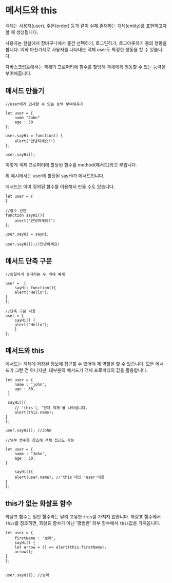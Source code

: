 # 메서드와 this

객체는 사용자(user), 주문(order) 등과 같이 실제 존재하는 개체(entity)를 표현하고자 할 때 생성됩니다. 



사용자는 현실에서 장바구니에서 물건 선택하기, 로그인하기, 로그아웃하기 등의 행동을 합니다. 이와 마찬가지로  사용자를 나타내는 객체 user도 특정한 행동을 할 수 있습니다. 

자바스크립트에서는 객체의 프로퍼티에 함수를 할당해 객체에게 행동할 수 있는 능력을 부여해줍니다. 



## 메서드 만들기

```
//user에게 인사할 수 있는 능력 부여해주기 

let user = {
	name "John"
	age : 30
};

user.sayHi = function() {
	alert("안녕하세요!")
};

user.sayHi();
```

이렇게 객체 프로퍼티에 할당된 함수를 method(메서드)라고 부릅니다. 

위 예시에서는 user에 할당된 sayHi가 메서드입니다. 

메서드는 이미 정의된 함수를 이용해서 만들 수도 있습니다. 

```
let user = {
}

//함수 선언
function sayHi(){
	alert('안녕하세요!')
};

user.sayHi = sayHi;

user.sayHi();//안녕하세요! 
```



## 메서드 단축 구문

```
//동일하게 동작하는 두 객체 예제

user =  {
	sayHi: function(){
	alert("Hello");
}
};

//단축 구문 사용
user = {
	sayHi() {
	alert("Hello");
	}
};
```



## 메서드와 this

메서드는 객체에 저장된 정보에 접근할 수 있어야 제 역할을 할 수 있습니다. 모든 메서드가 그런 건 아니지만, 대부분의 메서드가 객체 프로퍼티의 값을 활용합니다. 

```
let user = {
	name : 'john',
	age : 30,
 }
 
 sayHi(){
	// 'this'는 '현재 객체'를 나타냅니다.
	alert(this.name);
}
};

user.sayHi(); //John

//외부 변수를 참조해 객체 접근도 가능 

let user = {
	name : "John",
	age : 30,
}
 
 	sayHi(){
	alert(user.name); //'this'대신 'user'이용
}
};
```



## this가 없는 화살표 함수

화살표 함수는 일반 함수와는 달리 고유한 `this`를 가지지 않습니다. 화살표 함수에서 `this`를 참조하면, 화살표 함수가 아닌 '평범한' 외부 함수에서 `this`값을 가져옵니다. 

```
let user = {
	firstName : '보라',
	sayHi() {
	let arrow = () => alert(this.firstName);
	arrow();
}
};


user.sayHi(); //보라
```



